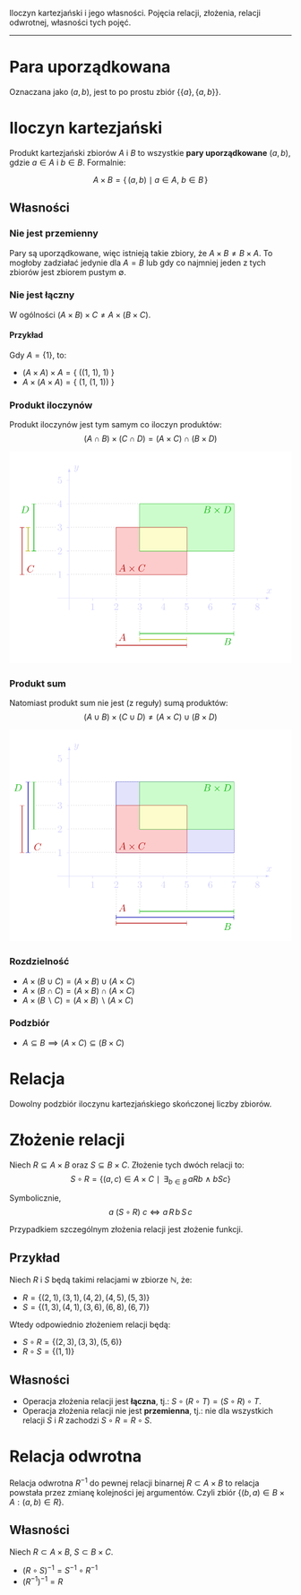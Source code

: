 Iloczyn kartezjański i jego własności. Pojęcia relacji, złożenia, relacji odwrotnej, własności tych pojęć.

---

# Para uporządkowana
Oznaczana jako $(a, b)$, jest to po prostu zbiór $\{ \{a\}, \{a,b\}\}$.

# Iloczyn kartezjański
Produkt kartezjański zbiorów $A$ i $B$ to wszystkie **pary uporządkowane** $(a, b)$, gdzie $a\in A$ i $b\in B$. Formalnie:

$$A\times B = \{\,(a,b)\mid a\in A, \ b \in B\,\}$$

## Własności

### Nie jest przemienny
Pary są uporządkowane, więc istnieją takie zbiory, że $A \times B \neq B \times A$. To mogłoby zadziałać jedynie dla $A = B$ lub gdy co najmniej jeden z tych zbiorów jest zbiorem pustym $\emptyset$.

### Nie jest łączny
W ogólności $(A \times B) \times C \neq A \times (B \times C)$.

#### Przykład
Gdy $A = \{ 1 \}$, to:
* $(A \times A) \times A = \{\ ((1,\ 1),\ 1)\ \}$
* $A \times (A \times A) = \{\ (1,\ (1,\ 1))\ \}$

### Produkt iloczynów
Produkt iloczynów jest tym samym co iloczyn produktów:
$$(A \cap B) \times (C \cap D) = (A \times C) \cap (B \times D)$$

![](../../resources/I.4.5-iloczyn.png)

### Produkt sum
Natomiast produkt sum nie jest (z reguły) sumą produktów: $$(A \cup B) \times (C \cup D) \neq (A \times C) \cup (B \times D)$$

![](../../resources/I.4.5-suma.png)


### Rozdzielność
* $A \times (B \cup C) = (A \times B) \cup (A \times C)$
* $A \times (B \cap C) = (A \times B) \cap (A \times C)$
* $A \times (B \backslash C) = (A \times B) \backslash (A \times C)$

### Podzbiór
* $A \subseteq B \implies (A \times C) \subseteq (B \times C)$

# Relacja
Dowolny podzbiór iloczynu kartezjańskiego skończonej liczby zbiorów.

# Złożenie relacji
Niech $R \subseteq A\times B$ oraz $S\subseteq B \times C$. Złożenie tych dwóch relacji to: $$S \circ R = \left\{(a, c)\in A\times C\ \mid\ \,\exists_{b\in B}\,a R b\ \wedge\ bSc\right\}$$

Symbolicznie, $$a \ (S\circ R)\ c\iff a\,R\,b\,S\,c$$

Przypadkiem szczególnym złożenia relacji jest złożenie funkcji.

## Przykład
Niech $R$ i $S$ będą takimi relacjami w zbiorze $\mathbb{N}$, że:
* $R=\{(2,1),(3,1),(4,2),(4,5),(5,3)\}$
* $S=\{(1,3),(4,1),(3,6),(6,8),(6,7)\}$

Wtedy odpowiednio złożeniem relacji będą:
* $S\circ R=\{(2,3),(3,3),(5,6)\}$
* $R\circ S=\{(1,1)\}$

## Własności
* Operacja złożenia relacji jest **łączna**, tj.: $S\circ (R\circ T) = (S\circ R)\circ T$.
* Operacja złożenia relacji nie jest **przemienna**, tj.: nie dla wszystkich relacji $S$ i $R$ zachodzi $S\circ R = R\circ S$.

# Relacja odwrotna
Relacja odwrotna $R^{-1}$ do pewnej relacji binarnej $R \subset A \times B$ to relacja powstała przez zmianę kolejności jej argumentów. Czyli zbiór $\{(b,a) \in B \times A : (a,b) \in R\}$.

## Własności
Niech $R \subset A \times B$, $S \subset B \times C$.

* $(R \circ S)^{-1} = S^{-1} \circ R^{-1}$
* $(R^{-1})^{-1} = R$
